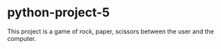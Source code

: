 # python-project-5
This project is a game of rock, paper, scissors between the user and the computer.
